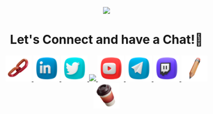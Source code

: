 <p align="center">
  <img src="https://capsule-render.vercel.app/api?type=waving&color=gradient&text=Welcome!&height=100&section=header"/>
</p>

<h1 align="center">
  Let's Connect and have a Chat!💬
</h1>

<p align="center">
<a href="https://bento.me/og">
  <img height="60" src="https://raw.githubusercontent.com/kocakli/welcome/main/link.png"/>
</a>
<a href="https://www.linkedin.com/in/kocakli">
  <img height="60" src="https://raw.githubusercontent.com/kocakli/welcome/main/LinkedIn-1.png"/>
</a>
<a href="https://twitter.com/oguzhankocakli">
  <img height="60" src="https://raw.githubusercontent.com/kocakli/welcome/main/Twitter-1.png"/>
</a>
<a href="https://www.instagram.com/oguzhankocakli">
  <img height=60" src="https://raw.githubusercontent.com/kocakli/welcome/main/Instagram-1.png"/>
</a>
<a href="https://www.youtube.com/oguzhan">
  <img height=60" src="https://raw.githubusercontent.com/kocakli/welcome/main/Youtube-1.png"/>
</a>
<a href="https://t.me/oguzhankocakli">
  <img height=60" src="https://raw.githubusercontent.com/kocakli/welcome/main/Telegram-1.png"/>
</a>
<a href="https://www.twitch.tv/oguzhan">
  <img height=60" src="https://raw.githubusercontent.com/kocakli/welcome/main/Twitch-1.png"/>
</a>
  <a href="https://medium.com/@oguzhankocakli">
  <img height="60" src="https://raw.githubusercontent.com/kocakli/welcome/main/medium.png"/>
</a>
  <a href="https://www.patreon.com/kocakli">
  <img height="60" src="https://raw.githubusercontent.com/kocakli/welcome/main/cup.png"/>
</a>
</p>
